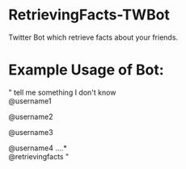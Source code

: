 # RetrievingFacts-TWBot

Twitter Bot which retrieve facts about your friends.

# Example Usage of Bot: 

" tell me something I don't know  
@username1
 
@username2
 
@username3
 
@username4
 ....*  
@retrievingfacts
 "
 
 
